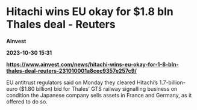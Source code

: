 # Hitachi wins EU okay for $1.8 bln Thales deal - Reuters
**AInvest**

**2023-10-30 15:31**

**https://www.ainvest.com/news/hitachi-wins-eu-okay-for-1-8-bln-thales-deal-reuters-231010001a8cec9357e257c9/**

EU antitrust regulators said on Monday they cleared Hitachi’s 1.7-billion-euro ($1.80 billion) bid for Thales’ GTS railway signalling business on condition the Japanese company sells assets in France and Germany, as it offered to do so.